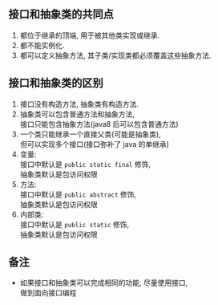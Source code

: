 ## 接口和抽象类的共同点
1. 都位于继承的顶端, 用于被其他类实现或继承.
2. 都不能实例化.
3. 都可以定义抽象方法, 其子类/实现类都必须覆盖这些抽象方法.

## 接口和抽象类的区别
1. 接口没有构造方法, 抽象类有构造方法.
2. 抽象类可以包含普通方法和抽象方法,  
   接口只能包含抽象方法(java8 后可以包含普通方法)
3. 一个类只能继承一个直接父类(可能是抽象类),  
   但可以实现多个接口(接口弥补了 java 的单继承)
4. 变量:  
   接口中默认是 `public static final` 修饰,  
   抽象类默认是包访问权限
5. 方法:  
   接口中默认是 `public abstract` 修饰,  
   抽象类默认是包访问权限
6. 内部类:  
   接口中默认是 `public static` 修饰,  
   抽象类默认是包访问权限

## 备注
- 如果接口和抽象类可以完成相同的功能, 尽量使用接口,  
做到面向接口编程